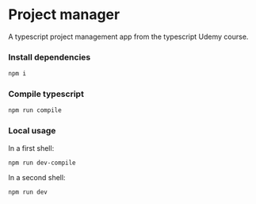 # Project manager

A typescript project management app from the typescript Udemy course.

### Install dependencies

```sh
npm i
```

### Compile typescript

```sh
npm run compile
```

### Local usage

In a first shell:

```sh
npm run dev-compile
```

In a second shell:

```sh
npm run dev
```
